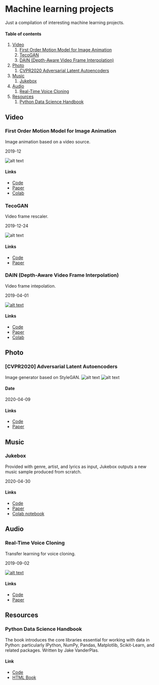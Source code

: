 # Machine learning projects  
Just a compilation of interesting machine learning projects. 
 
#### Table of contents
1. [Video](#video)
    1. [First Order Motion Model for Image Animation](#image-animation)
    1. [TecoGAN](#TecoGAN)
    1. [DAIN (Depth-Aware Video Frame Interpolation)](#DAIN)
1. [Photo](#photo)
    1. [CVPR2020 Adversarial Latent Autoencoders](#CVPR2020)
1. [Music](#music)
    1. [Jukebox](#jukebox)
1. [Audio](#audio)
    1. [Real-Time Voice Cloning](#voice-cloning)
1. [Resources](#resources)
    1. [Python Data Science Handbook](#python-book)


## Video  <a name="video"></a>

### First Order Motion Model for Image Animation <a name="image-animation"></a>
Image animation based on a video source. 

2019-12

![alt text](https://github.com/AliaksandrSiarohin/first-order-model/blob/master/sup-mat/relative-demo.gif?raw=true)

#### Links  
 - [Code](https://github.com/AliaksandrSiarohin/first-order-model)
 - [Paper](http://papers.nips.cc/paper/8935-first-order-motion-model-for-image-animation)
 - [Colab](https://colab.research.google.com/github/AliaksandrSiarohin/first-order-model/blob/master/demo.ipynb)
 
### TecoGAN <a name="TecoGAN"></a>
Video frame rescaler. 

2019-12-24

![alt text](https://github.com/thunil/TecoGAN/blob/master/resources/tecoGAN-lizard.gif?raw=true)

#### Links  
 - [Code](https://github.com/thunil/TecoGAN)
 - [Paper](https://arxiv.org/pdf/1811.09393.pdf)
  
### DAIN (Depth-Aware Video Frame Interpolation) <a name="DAIN"></a>
Video frame intepolation.

2019-04-01

[![alt text](https://img.youtube.com/vi/icJ0WbPsE20/0.jpg)](https://www.youtube.com/watch?time_continue=13&v=icJ0WbPsE20)

#### Links  
 - [Code](https://github.com/baowenbo/DAIN)
 - [Paper](https://arxiv.org/pdf/1904.00830.pdf)
 - [Colab](https://colab.research.google.com/drive/1gzsfDV_MIdehr7Y8ZzWjTuW-mMZRP4Vy)

## Photo  <a name="photo"></a>
### [CVPR2020] Adversarial Latent Autoencoders <a name="CVPR2020"></a>
Image generator based on StyleGAN.
![alt text](https://camo.githubusercontent.com/e2a1f2fce8f930d4e62bf0d92b936a603aad90b7/68747470733a2f2f706f64676f72736b69792e636f6d2f7374617469632f7374796c656d69782e6a7067)
![alt text](https://user-images.githubusercontent.com/3229783/79670218-63080d80-818f-11ea-9e50-927b8af3e7b5.gif)
#### Date
2020-04-09
#### Links  
 - [Code](https://github.com/podgorskiy/ALAE)
 - [Paper](https://arxiv.org/pdf/2004.04467.pdf)
  
  
## Music <a name="music"></a>
### Jukebox <a name="jukebox"></a>
Provided with genre, artist, and lyrics as input, Jukebox outputs a new music sample produced from scratch.

2020-04-30
#### Links  
 - [Code](https://github.com/openai/jukebox)
 - [Paper](https://cdn.openai.com/papers/jukebox.pdf)
 - [Colab notebook](https://colab.research.google.com/github/openai/jukebox/blob/master/jukebox/Interacting_with_Jukebox.ipynb)
  
  
## Audio <a name="audio"></a>
### Real-Time Voice Cloning <a name="voice-cloning"></a>
Transfer learning for voice cloning.

2019-09-02

[![alt text](https://camo.githubusercontent.com/9c33f78be8afe656503da974c478ea2ba2647db7/68747470733a2f2f692e696d6775722e636f6d2f386c46556c677a2e706e67)](https://www.youtube.com/watch?time_continue=13&v=-O_hYhToKoA)

#### Links  
 - [Code](https://github.com/CorentinJ/Real-Time-Voice-Cloning)
 - [Paper](https://arxiv.org/pdf/1806.04558.pdf)

## Resources <a name="resources"></a>
### Python Data Science Handbook <a name="python-book"></a>
The book introduces the core libraries essential for working with data in Python: particularly IPython, NumPy, Pandas, Matplotlib, Scikit-Learn, and related packages. Written by Jake VanderPlas.
#### Link
- [Code](https://github.com/jakevdp/PythonDataScienceHandbook)
- [HTML Book](https://jakevdp.github.io/PythonDataScienceHandbook/)
